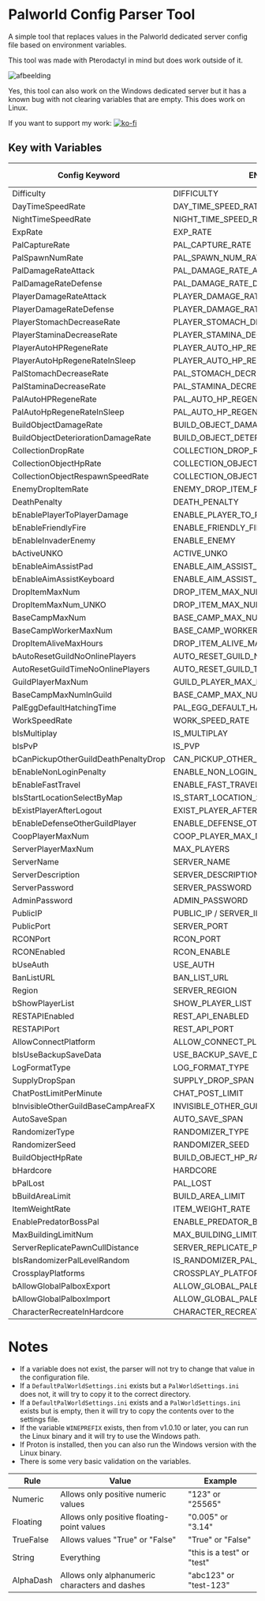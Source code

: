# Palworld Config Parser Tool

A simple tool that replaces values in the Palworld dedicated server config file based on environment variables.

This tool was made with Pterodactyl in mind but does work outside of it.

![afbeelding](https://github.com/QuintenQVD0/Palword-server-config-parser/assets/67589015/1006e731-b397-4f39-9bca-69cfee4fd2f2)

Yes, this tool can also work on the Windows dedicated server but it has a known bug with not clearing variables that are empty. This does work on Linux.

If you want to support my work:
[![ko-fi](https://ko-fi.com/img/githubbutton_sm.svg)](https://ko-fi.com/J3J2HGECS)

## Key with Variables

| Config Keyword                          | ENV Variable                              | Pterodactyl Stock |
|-----------------------------------------|-------------------------------------------|-------------------|
| Difficulty                              | DIFFICULTY                                |                   |
| DayTimeSpeedRate                        | DAY_TIME_SPEED_RATE                       |                   |
| NightTimeSpeedRate                      | NIGHT_TIME_SPEED_RATE                     |                   |
| ExpRate                                 | EXP_RATE                                  |                   |
| PalCaptureRate                          | PAL_CAPTURE_RATE                          |                   |
| PalSpawnNumRate                         | PAL_SPAWN_NUM_RATE                        |                   |
| PalDamageRateAttack                     | PAL_DAMAGE_RATE_ATTACK                    |                   |
| PalDamageRateDefense                    | PAL_DAMAGE_RATE_DEFENSE                   |                   |
| PlayerDamageRateAttack                  | PLAYER_DAMAGE_RATE_ATTACK                 |                   |
| PlayerDamageRateDefense                 | PLAYER_DAMAGE_RATE_DEFENSE                |                   |
| PlayerStomachDecreaseRate               | PLAYER_STOMACH_DECREACE_RATE              |                   |
| PlayerStaminaDecreaseRate               | PLAYER_STAMINA_DECREACE_RATE              |                   |
| PlayerAutoHPRegeneRate                  | PLAYER_AUTO_HP_REGENE_RATE                |                   |
| PlayerAutoHpRegeneRateInSleep           | PLAYER_AUTO_HP_REGENE_RATE_IN_SLEEP       |                   |
| PalStomachDecreaseRate                  | PAL_STOMACH_DECREACE_RATE                 |                   |
| PalStaminaDecreaseRate                  | PAL_STAMINA_DECREACE_RATE                 |                   |
| PalAutoHPRegeneRate                     | PAL_AUTO_HP_REGENE_RATE                   |                   |
| PalAutoHpRegeneRateInSleep              | PAL_AUTO_HP_REGENE_RATE_IN_SLEEP          |                   |
| BuildObjectDamageRate                   | BUILD_OBJECT_DAMAGE_RATE                  |                   |
| BuildObjectDeteriorationDamageRate      | BUILD_OBJECT_DETERIORATION_DAMAGE_RATE    |                   |
| CollectionDropRate                      | COLLECTION_DROP_RATE                      |                   |
| CollectionObjectHpRate                  | COLLECTION_OBJECT_HP_RATE                 |                   |
| CollectionObjectRespawnSpeedRate        | COLLECTION_OBJECT_RESPAWN_SPEED_RATE      |                   |
| EnemyDropItemRate                       | ENEMY_DROP_ITEM_RATE                      |                   |
| DeathPenalty                            | DEATH_PENALTY                             |                   |
| bEnablePlayerToPlayerDamage             | ENABLE_PLAYER_TO_PLAYER_DAMAGE            |                   |
| bEnableFriendlyFire                     | ENABLE_FRIENDLY_FIRE                      |                   |
| bEnableInvaderEnemy                     | ENABLE_ENEMY                              | ✅                |
| bActiveUNKO                             | ACTIVE_UNKO                               |                   |
| bEnableAimAssistPad                     | ENABLE_AIM_ASSIST_PAD                     |                   |
| bEnableAimAssistKeyboard                | ENABLE_AIM_ASSIST_KEYBOARD                |                   |
| DropItemMaxNum                          | DROP_ITEM_MAX_NUM                         |                   |
| DropItemMaxNum_UNKO                     | DROP_ITEM_MAX_NUM_UNKO                    |                   |
| BaseCampMaxNum                          | BASE_CAMP_MAX_NUM                         |                   |
| BaseCampWorkerMaxNum                    | BASE_CAMP_WORKER_MAX_NUM                  |                   |
| DropItemAliveMaxHours                   | DROP_ITEM_ALIVE_MAX_HOURS                 |                   |
| bAutoResetGuildNoOnlinePlayers          | AUTO_RESET_GUILD_NO_ONLINE_PLAYERS        |                   |
| AutoResetGuildTimeNoOnlinePlayers       | AUTO_RESET_GUILD_TIME_NO_ONLINE_PLAYERS   |                   |
| GuildPlayerMaxNum                       | GUILD_PLAYER_MAX_NUM                      |                   |
| BaseCampMaxNumInGuild                   | BASE_CAMP_MAX_NUM_IN_GUILD                |                   |
| PalEggDefaultHatchingTime               | PAL_EGG_DEFAULT_HATCHING_TIME             |                   |
| WorkSpeedRate                           | WORK_SPEED_RATE                           |                   |
| bIsMultiplay                            | IS_MULTIPLAY                              |                   |
| bIsPvP                                  | IS_PVP                                    |                   |
| bCanPickupOtherGuildDeathPenaltyDrop    | CAN_PICKUP_OTHER_GUILD_DEATH_PENALTY_DROP |                   |
| bEnableNonLoginPenalty                  | ENABLE_NON_LOGIN_PENALTY                  |                   |
| bEnableFastTravel                       | ENABLE_FAST_TRAVEL                        |                   |
| bIsStartLocationSelectByMap             | IS_START_LOCATION_SELECT_BY_MAP           |                   |
| bExistPlayerAfterLogout                 | EXIST_PLAYER_AFTER_LOGOUT                 |                   |
| bEnableDefenseOtherGuildPlayer          | ENABLE_DEFENSE_OTHER_GUILD_PLAYER         |                   |
| CoopPlayerMaxNum                        | COOP_PLAYER_MAX_NUM                       |                   |
| ServerPlayerMaxNum                      | MAX_PLAYERS                               | ✅                |
| ServerName                              | SERVER_NAME                               | ✅                |
| ServerDescription                       | SERVER_DESCRIPTION                        | ✅                |
| ServerPassword                          | SERVER_PASSWORD                           | ✅                |
| AdminPassword                           | ADMIN_PASSWORD                            | ✅                |
| PublicIP                                | PUBLIC_IP / SERVER_IP (v1.0.10 or later)  | ✅                |
| PublicPort                              | SERVER_PORT                               | ✅                |
| RCONPort                                | RCON_PORT                                 | ✅                |
| RCONEnabled                             | RCON_ENABLE                               | ✅                |
| bUseAuth                                | USE_AUTH                                  |                   |
| BanListURL                              | BAN_LIST_URL                              |                   |
| Region                                  | SERVER_REGION                             |                   |
| bShowPlayerList                         | SHOW_PLAYER_LIST                          |                   |
| RESTAPIEnabled                          | REST_API_ENABLED                          |                   |
| RESTAPIPort                             | REST_API_PORT                             |                   |
| AllowConnectPlatform                    | ALLOW_CONNECT_PLATFORM                    |                   |
| bIsUseBackupSaveData                    | USE_BACKUP_SAVE_DATA                      |                   |
| LogFormatType                           | LOG_FORMAT_TYPE                           |                   |
| SupplyDropSpan                          | SUPPLY_DROP_SPAN                          |                   |
| ChatPostLimitPerMinute                  | CHAT_POST_LIMIT                           |                   |
| bInvisibleOtherGuildBaseCampAreaFX      | INVISIBLE_OTHER_GUILD_BASE                |                   |
| AutoSaveSpan                            | AUTO_SAVE_SPAN                            |                   |
| RandomizerType                          | RANDOMIZER_TYPE                           |                   |
| RandomizerSeed                          | RANDOMIZER_SEED                           |                   |
| BuildObjectHpRate                       | BUILD_OBJECT_HP_RATE                      |                   |
| bHardcore                               | HARDCORE                                  |                   |
| bPalLost                                | PAL_LOST                                  |                   |
| bBuildAreaLimit                         | BUILD_AREA_LIMIT                          |                   |
| ItemWeightRate                          | ITEM_WEIGHT_RATE                          |                   |
| EnablePredatorBossPal                   | ENABLE_PREDATOR_BOSS_PAL                  |                   |
| MaxBuildingLimitNum                     | MAX_BUILDING_LIMIT_NUM                    |                   |
| ServerReplicatePawnCullDistance         | SERVER_REPLICATE_PAWN_CULL_DISTANCE       |                   |
| bIsRandomizerPalLevelRandom             | IS_RANDOMIZER_PAL_LEVEL_RANDOM            |                   |
| CrossplayPlatforms                      | CROSSPLAY_PLATFORMS                       |                   |
| bAllowGlobalPalboxExport                | ALLOW_GLOBAL_PALBOX_EXPORT                |                   |
| bAllowGlobalPalboxImport                | ALLOW_GLOBAL_PALBOX_IMPORT                |                   |
| CharacterRecreateInHardcore             | CHARACTER_RECREATE_IN_HARDCORE            |                   |

# Notes

- If a variable does not exist, the parser will not try to change that value in the configuration file.
- If a `DefaultPalWorldSettings.ini` exists but a `PalWorldSettings.ini` does not, it will try to copy it to the correct directory.
- If a `DefaultPalWorldSettings.ini` exists and a `PalWorldSettings.ini` exists but is empty, then it will try to copy the contents over to the settings file.
- If the variable `WINEPREFIX` exists, then from v1.0.10 or later, you can run the Linux binary and it will try to use the Windows path.
- If Proton is installed, then you can also run the Windows version with the Linux binary.
- There is some very basic validation on the variables.

| Rule       | Value                                   | Example          |
|------------|-----------------------------------------|------------------|
| Numeric    | Allows only positive numeric values     | "123" or "25565" |
| Floating   | Allows only positive floating-point values | "0.005" or "3.14" |
| TrueFalse  | Allows values "True" or "False"         | "True" or "False"|
| String     | Everything                              | "this is a test" or "test" |
| AlphaDash  | Allows only alphanumeric characters and dashes | "abc123" or "test-123" |
